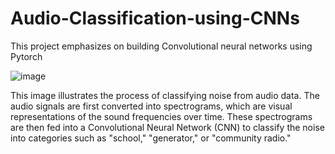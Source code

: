 # Audio-Classification-using-CNNs
This project emphasizes on building Convolutional neural networks using Pytorch 

![image](https://github.com/user-attachments/assets/5673bfcd-f3a6-4d36-b28c-60dba96e4153)

This image illustrates the process of classifying noise from audio data. The audio signals are first converted into spectrograms, which are visual representations of the sound frequencies over time. These spectrograms are then fed into a Convolutional Neural Network (CNN) to classify the noise into categories such as "school," "generator," or "community radio."
